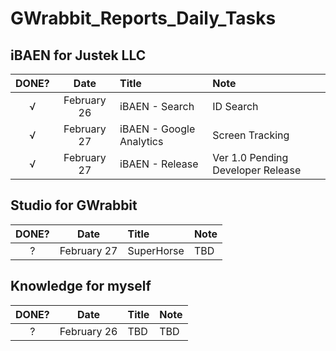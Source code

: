 # GWrabbit_Reports_Daily_Tasks


## iBAEN for Justek LLC 
| DONE? |     Date     |      Title     |  Note |
|:-----:|:------------:|:---------------| :-----|
|   √   |February 26   |iBAEN - Search  |ID Search|
|   √   |February 27   |iBAEN - Google Analytics|Screen Tracking|
|   √   |February 27   |iBAEN - Release|Ver 1.0 Pending Developer Release|

## Studio for GWrabbit
| DONE? |     Date     |      Title     |  Note |
|:-----:|:------------:|:---------------| :-----|
|   ?   |February 27   |SuperHorse      |TBD|

## Knowledge for myself
| DONE? |     Date     |      Title     |  Note |
|:-----:|:------------:|:---------------| :-----|
|   ?   |February 26   |TBD             |TBD|